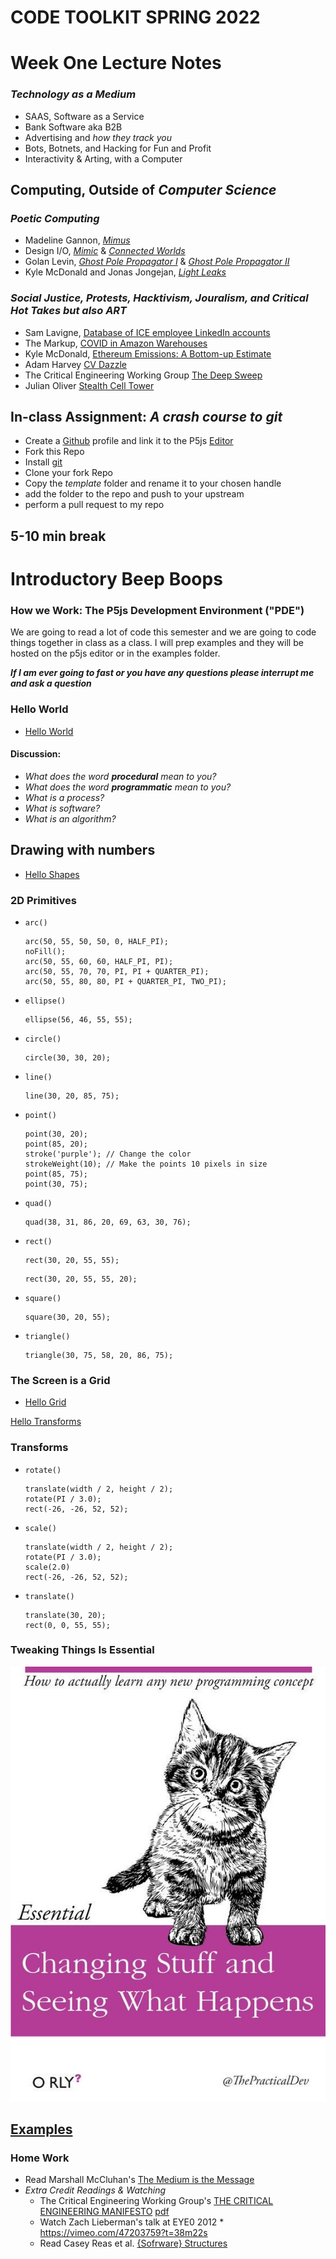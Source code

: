 # __CODE TOOLKIT SPRING 2022__
# Week One Lecture Notes
### ___Technology as a Medium___
- SAAS, Software as a Service
- Bank Software aka B2B
- Advertising and _how they track you_ 
- Bots, Botnets, and Hacking for Fun and Profit
- Interactivity & Arting, with a Computer
## Computing, Outside of ___Computer Science___
### _Poetic Computing_
* Madeline Gannon, [*Mimus*](https://atonaton.com/mimus/)
* Design I/O, [*Mimic*](https://www.design-io.com/projects/mimic) & [*Connected Worlds*](https://www.design-io.com/projects/connectedworlds)
* Golan Levin, [*Ghost Pole Propagator I*](http://flong.com/archive/projects/gpp/index.html) & [*Ghost Pole Propagator II*](http://flong.com/archive/projects/gpp-ii/index.html)
* Kyle McDonald and Jonas Jongejan, [*Light Leaks*](https://vimeo.com/66167082)
### _Social Justice, Protests, Hacktivism, Jouralism, and Critical Hot Takes_ ___but also ART___
* Sam Lavigne, [Database of ICE employee LinkedIn accounts](https://www.theverge.com/2018/6/19/17480912/github-ice-linkedin-scraping-employees)
* The Markup, [COVID in Amazon Warehouses](https://github.com/the-markup/investigation-amazon-covid)
* Kyle McDonald, [Ethereum Emissions: A Bottom-up Estimate](https://kylemcdonald.github.io/ethereum-emissions/)
* Adam Harvey [CV Dazzle](https://cvdazzle.com)  
* The Critical Engineering Working Group [The Deep Sweep](https://criticalengineering.org/projects/deep-sweep/)
* Julian Oliver [Stealth Cell Tower](https://julianoliver.com/output/stealth-cell-tower.html)
## In-class Assignment: ___A crash course to git___
- Create a [Github](https://github.com) profile and link it to the P5js [Editor](https://editor.p5js.org) 
- Fork this Repo
- Install [git](https://git-scm.com)
- Clone your fork Repo
- Copy the _template_ folder and rename it to your chosen handle  
- add the folder to the repo and push to your upstream 
- perform a pull request to my repo
## __5-10 min break__
# Introductory Beep Boops 
### How we Work: The P5js Development Environment ("PDE")
We are going to read a lot of code this semester and we are going to code things together in class as a class.  I will prep examples and they will be hosted on the p5js editor or in the examples folder. 

___If I am ever going to fast or you have any questions please interrupt me and ask a question___
### Hello World
- [Hello World](https://editor.p5js.org/danzeeeman/sketches/yyrHi9CAJ)
#### __Discussion__: 
- _What does the word ___procedural___ mean to you?_
- _What does the word ___programmatic___ mean to you?_
- _What is a process?_
- _What is software?_
- _What is an algorithm?_
## Drawing with numbers
- [Hello Shapes](https://editor.p5js.org/danzeeeman/sketches/l21Ut52K6)
### 2D Primitives

- ```arc()```
    ```
    arc(50, 55, 50, 50, 0, HALF_PI);
    noFill();
    arc(50, 55, 60, 60, HALF_PI, PI);
    arc(50, 55, 70, 70, PI, PI + QUARTER_PI);
    arc(50, 55, 80, 80, PI + QUARTER_PI, TWO_PI);
    ```
- ```ellipse()```
    ```
    ellipse(56, 46, 55, 55);
    ```
- ```circle()```
    ```
    circle(30, 30, 20);
    ```
- ```line()```
    ```
    line(30, 20, 85, 75);
    ```
- ```point()```
    ```
    point(30, 20);
    point(85, 20);
    stroke('purple'); // Change the color
    strokeWeight(10); // Make the points 10 pixels in size
    point(85, 75);
    point(30, 75);
    ```
- ```quad()```
    ```
    quad(38, 31, 86, 20, 69, 63, 30, 76);
    ```
- ```rect()```
    ```
    rect(30, 20, 55, 55);
    ```
    ```
    rect(30, 20, 55, 55, 20);
    ```
- ```square()```
    ```
    square(30, 20, 55);
    ```
- ```triangle()```
    ```
    triangle(30, 75, 58, 20, 86, 75);
    ```
### The Screen is a Grid
- [Hello Grid](https://editor.p5js.org/danzeeeman/sketches/aiCnAxqRZ)

[Hello Transforms]()
### Transforms
- ```rotate()```
  ```
  translate(width / 2, height / 2);
  rotate(PI / 3.0);
  rect(-26, -26, 52, 52);
  ```
- ```scale()```  
  ```
  translate(width / 2, height / 2);
  rotate(PI / 3.0);
  scale(2.0)
  rect(-26, -26, 52, 52);
  ```
- ```translate()```
  ```
  translate(30, 20);
  rect(0, 0, 55, 55);
  ```  
### Tweaking Things Is Essential 
![tweaking](images/changing-stuff.jpeg)
## [Examples](https://p5js.org/examples/)

### Home Work
* Read Marshall McCluhan's [The Medium is the Message](pdfs/mcluhan.mediummessage.pdf)
* _Extra Credit Readings & Watching_ 
  * The Critical Engineering Working Group's [THE CRITICAL ENGINEERING MANIFESTO](https://criticalengineering.org) [pdf](https://criticalengineering.org/ce.pdf)
  * Watch Zach Lieberman's talk at EYE0 2012 * https://vimeo.com/47203759?t=38m22s
  * Read Casey Reas et al. [{Sofrware} Structures](https://artport.whitney.org/commissions/softwarestructures/text.html#structure)

